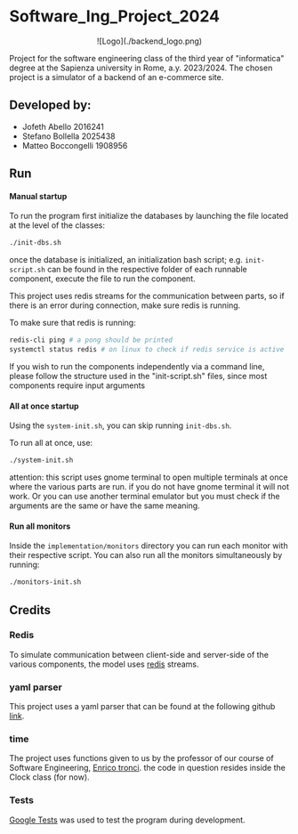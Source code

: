 # Software_Ing_Project_2024
<div align="center">
  ![Logo](./backend_logo.png)
</div>


Project for the software engineering class of the third year of "informatica" degree at the Sapienza university in Rome, a.y. 2023/2024. 
The chosen project is a simulator of a backend of an e-commerce site.

## Developed by:
- Jofeth Abello 2016241
- Stefano Bollella 2025438
- Matteo Boccongelli 1908956

## Run

#### Manual startup

To run the program first initialize the databases by launching the file located at the level of the classes:
```bash
./init-dbs.sh
```

once the database is initialized, an initialization bash script; e.g. <code>init-script.sh</code> can be found in the respective folder of each runnable component, execute the file to run the component.

This project uses redis streams for the communication between parts, so if there is an error during connection, make sure redis is running.

To make sure that redis is running:
```bash
redis-cli ping # a pong should be printed
systemctl status redis # on linux to check if redis service is active
```

If you wish to run the components independently via a command line, please follow the structure used in the "init-script.sh" files, since most components require input arguments

#### All at once startup
Using the <code>system-init.sh</code>, you can skip running <code>init-dbs.sh</code>.

To run all at once, use: 
```bash
./system-init.sh
```
attention: this script uses gnome terminal to open multiple terminals at once where the various parts are run. if you do not have gnome terminal it will not work. Or you can use another terminal emulator but you must check if the arguments are the same or have the same meaning.

#### Run all monitors
Inside the <code>implementation/monitors</code> directory you can run each monitor with their respective script. You can also run all the monitors simultaneously by running:
```bash
./monitors-init.sh
```

## Credits

### Redis
To simulate communication between client-side and server-side of the various components, the model uses [redis](https://redis.io) streams. 

### yaml parser
This project uses a yaml parser that can be found at the following github [link](https://github.com/jbeder/yaml-cpp).

### time 

The project uses functions given to us by the professor of our course of Software
Engineering, [Enrico tronci](https://corsidilaurea.uniroma1.it/it/users/enricotronciuniroma1it). the code in question resides inside the Clock class (for now). 

### Tests
[Google Tests](https://github.com/google/googletest) was used to test the program during development.

